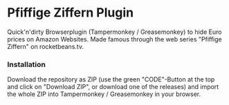 # Pfiffige Ziffern Plugin

Quick'n'dirty Browserplugin (Tampermonkey / Greasemonkey) to hide Euro prices on Amazon Websites. Made famous through
the web series "Pfiffige Ziffern" on rocketbeans.tv.

### Installation

Download the repository as ZIP (use the green "CODE"-Button at the top and click on "Download ZIP", or download one of
the releases) and import the whole ZIP into Tampermonkey / Greasemonkey in your browser.
